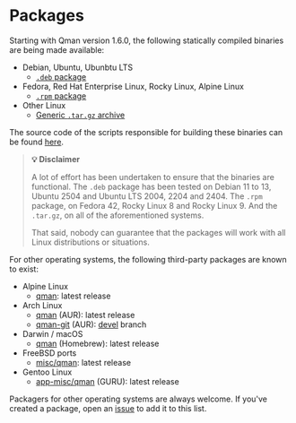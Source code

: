 # Packages

Starting with Qman version 1.6.0, the following statically compiled binaries
are being made available:

- Debian, Ubuntu, Ubunbtu LTS
  - [`.deb` package](https://github.com/plp13/qman/releases)
- Fedora, Red Hat Enterprise Linux, Rocky Linux, Alpine Linux
  - [`.rpm` package](https://github.com/plp13/qman/releases)
- Other Linux
  - [Generic `.tar.gz` archive](https://github.com/plp13/qman/releases)

The source code of the scripts responsible for building these binaries can be
found [here](https://github.com/plp13/qman-binaries).

> **:bulb: Disclaimer**
>
> A lot of effort has been undertaken to ensure that the binaries are
> functional. The `.deb` package has been tested on Debian 11 to 13, Ubuntu 2504
> and Ubuntu LTS 2004, 2204 and 2404. The `.rpm` package, on Fedora 42, Rocky
> Linux 8 and Rocky Linux 9. And the `.tar.gz`, on all of the aforementioned
> systems.
>
> That said, nobody can guarantee that the packages will work with all Linux
> distributions or situations.

For other operating systems, the following third-party packages are known to
exist:

- Alpine Linux
  - [qman](https://pkgs.alpinelinux.org/package/edge/testing/armv7/qman): latest
    release
- Arch Linux
  - [qman](https://aur.archlinux.org/packages/qman) (AUR): latest release
  - [qman-git](https://aur.archlinux.org/packages/qman-git) (AUR):
    [devel](https://github.com/plp13/qman/tree/devel) branch
- Darwin / macOS
  - [qman](https://formulae.brew.sh/formula/qman) (Homebrew): latest release
- FreeBSD ports
  - [misc/qman](https://github.com/freebsd/freebsd-ports/tree/main/misc/qman):
    latest release
- Gentoo Linux
  - [app-misc/qman](https://gitweb.gentoo.org/repo/proj/guru.git/tree/app-misc/qman)
    (GURU): latest release

Packagers for other operating systems are always welcome. If you've created a
package, open an [issue](https://github.com/plp13/qman/issues) to add it to
this list.
